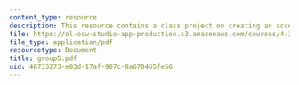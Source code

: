```yaml
---
content_type: resource
description: This resource contains a class project on creating an accessible environment.
file: https://ol-ocw-studio-app-production.s3.amazonaws.com/courses/4-303-the-production-of-space-art-architecture-and-urbanism-in-dialogue-fall-2006/48733273e83d17af907c8a678465fe56_group5.pdf
file_type: application/pdf
resourcetype: Document
title: group5.pdf
uid: 48733273-e83d-17af-907c-8a678465fe56
---
```

